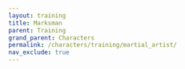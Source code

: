 ```yaml
---
layout: training
title: Marksman
parent: Training
grand_parent: Characters
permalink: /characters/training/martial_artist/
nav_exclude: true
---
```

